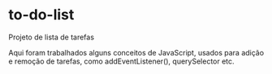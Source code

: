 # to-do-list
Projeto de lista de tarefas

Aqui foram trabalhados alguns conceitos de JavaScript, usados para adição e remoção de tarefas, como addEventListener(), querySelector etc.
